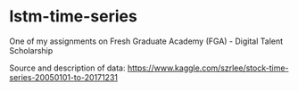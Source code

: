 # lstm-time-series

One of my assignments on Fresh Graduate Academy (FGA) - Digital Talent Scholarship

Source and description of data: https://www.kaggle.com/szrlee/stock-time-series-20050101-to-20171231

